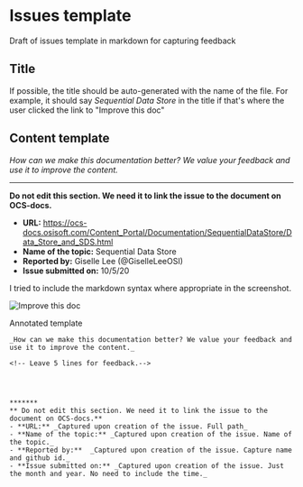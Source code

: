 # Issues template
Draft of issues template in markdown for capturing feedback

## Title
If possible, the title should be auto-generated with the name of the file.
For example, it should say _Sequential Data Store_ in the title if that's where the user clicked the link to "Improve this doc"

## Content template

_How can we make this documentation better? We value your feedback and use it to improve the content._





*******
**Do not edit this section. We need it to link the issue to the document on OCS-docs.**
- **URL:** https://ocs-docs.osisoft.com/Content_Portal/Documentation/SequentialDataStore/Data_Store_and_SDS.html
- **Name of the topic:** Sequential Data Store  
- **Reported by:**  Giselle Lee (@GiselleLeeOSI)
- **Issue submitted on:** 10/5/20

I tried to include the markdown syntax where appropriate in the screenshot. 

![Improve this doc](../images/improve.jpg) 

Annotated template

``` text
_How can we make this documentation better? We value your feedback and use it to improve the content._

<!-- Leave 5 lines for feedback.-->
 



*******
** Do not edit this section. We need it to link the issue to the document on OCS-docs.**
- **URL:** _Captured upon creation of the issue. Full path_
- **Name of the topic:** _Captured upon creation of the issue. Name of the topic._  
- **Reported by:**  _Captured upon creation of the issue. Capture name and github id._
- **Issue submitted on:** _Captured upon creation of the issue. Just the month and year. No need to include the time._
```